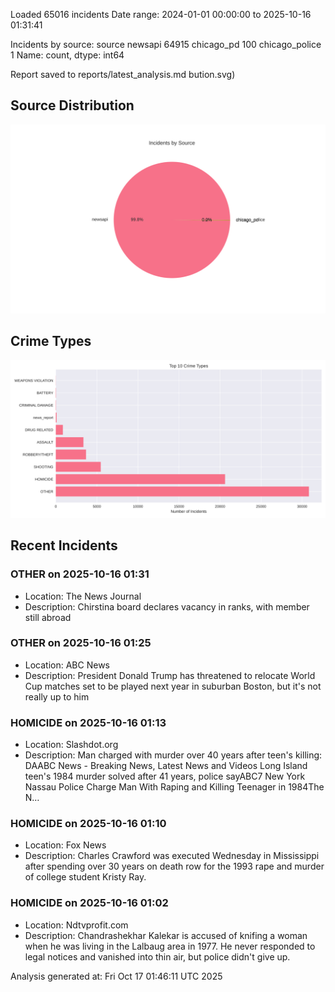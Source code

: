 
Loaded 65016 incidents
Date range: 2024-01-01 00:00:00 to 2025-10-16 01:31:41

Incidents by source:
source
newsapi           64915
chicago_pd          100
chicago_police        1
Name: count, dtype: int64

Report saved to reports/latest_analysis.md
bution.svg)

## Source Distribution
![Source Distribution](images/source_distribution.svg)

## Crime Types
![Crime Types](images/crime_types.svg)

## Recent Incidents

### OTHER on 2025-10-16 01:31
- Location: The News Journal
- Description: Chirstina board declares vacancy in ranks, with member still abroad


### OTHER on 2025-10-16 01:25
- Location: ABC News
- Description: President Donald Trump has threatened to relocate World Cup matches set to be played next year in suburban Boston, but it's not really up to him


### HOMICIDE on 2025-10-16 01:13
- Location: Slashdot.org
- Description: Man charged with murder over 40 years after teen's killing: DAABC News - Breaking News, Latest News and Videos Long Island teen's 1984 murder solved after 41 years, police sayABC7 New York Nassau Police Charge Man With Raping and Killing Teenager in 1984The N…


### HOMICIDE on 2025-10-16 01:10
- Location: Fox News
- Description: Charles Crawford was executed Wednesday in Mississippi after spending over 30 years on death row for the 1993 rape and murder of college student Kristy Ray.


### HOMICIDE on 2025-10-16 01:02
- Location: Ndtvprofit.com
- Description: Chandrashekhar Kalekar is accused of knifing a woman when he was living in the Lalbaug area in 1977. He never responded to legal notices and vanished into thin air, but police didn't give up.

Analysis generated at: Fri Oct 17 01:46:11 UTC 2025
